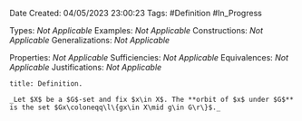 <div class="topSpace"></div>

Date Created: 04/05/2023 23:00:23
Tags: #Definition #In_Progress

Types: _Not Applicable_
Examples: _Not Applicable_
Constructions: _Not Applicable_
Generalizations: _Not Applicable_

Properties: _Not Applicable_
Sufficiencies: _Not Applicable_
Equivalences: _Not Applicable_
Justifications: _Not Applicable_

``` ad-Definition
title: Definition.

_Let $X$ be a $G$-set and fix $x\in X$. The **orbit of $x$ under $G$** is the set $Gx\coloneqq\l\{gx\in X\mid g\in G\r\}$._

```
